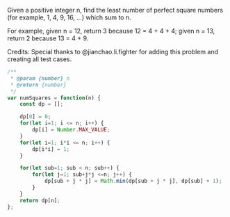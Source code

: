 Given a positive integer n, find the least number of perfect square numbers (for example, 1, 4, 9, 16, ...) which sum to n.

For example, given n = 12, return 3 because 12 = 4 + 4 + 4; given n = 13, return 2 because 13 = 4 + 9.

Credits:
Special thanks to @jianchao.li.fighter for adding this problem and creating all test cases.

```js
/**
 * @param {number} n
 * @return {number}
 */
var numSquares = function(n) {
    const dp = [];

    dp[0] = 0;
    for(let i=1; i <= n; i++) {
        dp[i] = Number.MAX_VALUE;
    }
    for(let i=1; i*i <= n; i++) {
        dp[i*i] = 1;
    }

    for(let sub=1; sub < n; sub++) {
        for(let j=1; sub+j*j <=n; j++) {
            dp[sub + j * j] = Math.min(dp[sub + j * j], dp[sub] + 1);
        }
    }
    return dp[n];
};
```
